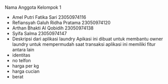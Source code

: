 Nama Anggota Kelompok 1 
- Amel Putri Fatika Sari 23050974116
- Refiansyah Galuh Ridha Pratama 23050974120
- Arthan Bhakti Al Qobidih 23050974138
- Syifa Salma 23050974147
- Deskripsi dari aplikasi laundry
Apikasi ini dibuat untuk membantu owner laundry untuk mempermudah saat transaksi
aplikasi ini memiliki fitur  antara lain
- identitas
- no telfon
- harga per kg
- harga cucian
- berat
  
